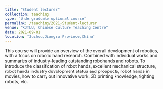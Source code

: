 ```yaml
---
title: "Student lecturer"
collection: teaching
type: "Undergraduate optional course"
permalink: /teaching/2021-Student-lecturer
venue: "XJTLU, Chinese Culture Teaching Centre"
date: 2021-09-01
location: "Suzhou,Jiangsu Province,China"
---
```


This course will provide an overview of the overall development of robotics, with a focus on robotic hand research. Combined with individual works and summaries of industry-leading outstanding robohands and robots. To introduce the classification of robot hands, excellent mechanical structure, robot hands industry development status and prospects, robot hands in movies, how to carry out innovative work, 3D printing knowledge, fighting robots, etc.
